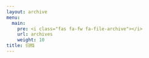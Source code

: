 ```yaml
---
layout: archive
menu:
  main:
    pre: <i class="fas fa-fw fa-file-archive"></i>
    url: archives
    weight: 10
title: 归档
---
```

